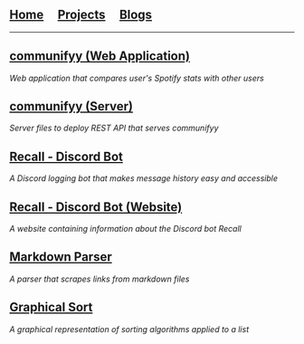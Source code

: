 ## [Home](/)&nbsp;&nbsp;&nbsp;&nbsp;&nbsp;[Projects](/projects.md)&nbsp;&nbsp;&nbsp;&nbsp;&nbsp;[Blogs](/blogs.md)

---
## [communifyy (Web Application)](https://github.com/kevink856/communifyy/)
*Web application that compares user's Spotify stats with other users*

## [communifyy (Server)](https://github.com/kevink856/communifyy-server/)
*Server files to deploy REST API that serves communifyy*

## [Recall - Discord Bot](https://github.com/kevink856/RecallBot)
*A Discord logging bot that makes message history easy and accessible*

## [Recall - Discord Bot (Website)](https://github.com/kevink856/RecallWebsite/)
*A website containing information about the Discord bot Recall*

## [Markdown Parser](https://github.com/kevink856/markdown-parser)
*A parser that scrapes links from markdown files*

## [Graphical Sort](https://github.com/kevink856/GraphicalSort)
*A graphical representation of sorting algorithms applied to a list*
